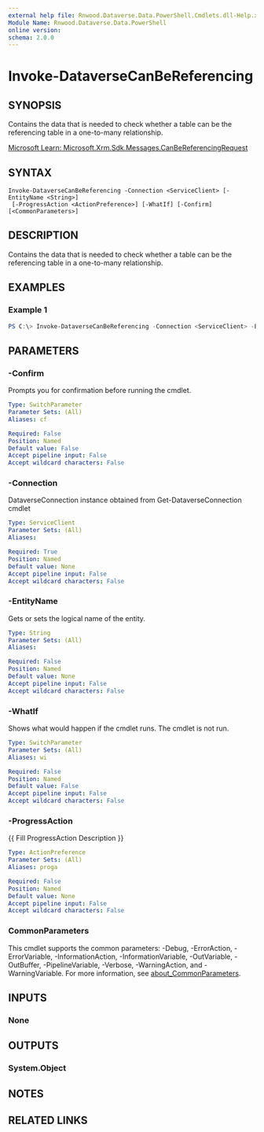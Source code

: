 ```yaml
---
external help file: Rnwood.Dataverse.Data.PowerShell.Cmdlets.dll-Help.xml
Module Name: Rnwood.Dataverse.Data.PowerShell
online version:
schema: 2.0.0
---
```


# Invoke-DataverseCanBeReferencing

## SYNOPSIS
Contains the data that is needed to check whether a table can be the referencing table in a one-to-many relationship.

[Microsoft Learn: Microsoft.Xrm.Sdk.Messages.CanBeReferencingRequest](https://learn.microsoft.com/dotnet/api/Microsoft.Xrm.Sdk.Messages.CanBeReferencingRequest)

## SYNTAX

```
Invoke-DataverseCanBeReferencing -Connection <ServiceClient> [-EntityName <String>]
 [-ProgressAction <ActionPreference>] [-WhatIf] [-Confirm] [<CommonParameters>]
```

## DESCRIPTION
Contains the data that is needed to check whether a table can be the referencing table in a one-to-many relationship.

## EXAMPLES

### Example 1
```powershell
PS C:\> Invoke-DataverseCanBeReferencing -Connection <ServiceClient> -EntityName <String>
```

## PARAMETERS

### -Confirm
Prompts you for confirmation before running the cmdlet.

```yaml
Type: SwitchParameter
Parameter Sets: (All)
Aliases: cf

Required: False
Position: Named
Default value: False
Accept pipeline input: False
Accept wildcard characters: False
```

### -Connection
DataverseConnection instance obtained from Get-DataverseConnection cmdlet

```yaml
Type: ServiceClient
Parameter Sets: (All)
Aliases:

Required: True
Position: Named
Default value: None
Accept pipeline input: False
Accept wildcard characters: False
```

### -EntityName
Gets or sets the logical name of the entity.

```yaml
Type: String
Parameter Sets: (All)
Aliases:

Required: False
Position: Named
Default value: None
Accept pipeline input: False
Accept wildcard characters: False
```

### -WhatIf
Shows what would happen if the cmdlet runs. The cmdlet is not run.

```yaml
Type: SwitchParameter
Parameter Sets: (All)
Aliases: wi

Required: False
Position: Named
Default value: False
Accept pipeline input: False
Accept wildcard characters: False
```

### -ProgressAction
{{ Fill ProgressAction Description }}

```yaml
Type: ActionPreference
Parameter Sets: (All)
Aliases: proga

Required: False
Position: Named
Default value: None
Accept pipeline input: False
Accept wildcard characters: False
```

### CommonParameters
This cmdlet supports the common parameters: -Debug, -ErrorAction, -ErrorVariable, -InformationAction, -InformationVariable, -OutVariable, -OutBuffer, -PipelineVariable, -Verbose, -WarningAction, and -WarningVariable. For more information, see [about_CommonParameters](http://go.microsoft.com/fwlink/?LinkID=113216).

## INPUTS

### None
## OUTPUTS

### System.Object
## NOTES

## RELATED LINKS
